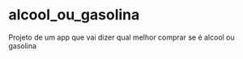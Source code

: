 # alcool_ou_gasolina

Projeto de um app que vai dizer qual melhor comprar se é alcool ou gasolina



